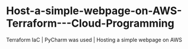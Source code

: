 # Host-a-simple-webpage-on-AWS-Terraform---Cloud-Programming
Terraform IaC | PyCharm was used | Hosting a simple webpage on AWS 
